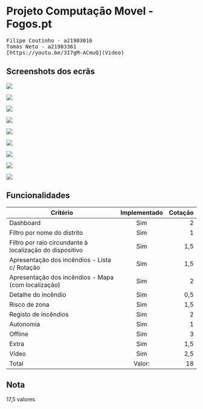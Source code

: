 # Projeto Computação Movel - Fogos.pt

<pre>
Filipe Coutinho - a21903016
Tomás Neto - a21903361
[https://youtu.be/3I7gM-ACmuQ](Video)
</pre>

## Screenshots dos ecrãs

![](screenshots/dashboard.png)

![](screenshots/drawer.png)

![](screenshots/registo.png)

![](screenshots/lista.png)

![](screenshots/lista_land.png)

![](screenshots/filtros.png)

![](screenshots/detalhe_local.png)

![](screenshots/detalhe_remoto.png)

![](screenshots/mapa.png)

## Funcionalidades

| Critério                                                  | Implementado  |Cotação|
| ---------------------------                               |:-------------:| -----:|
| Dashboard                                                 | Sim           |   2   |
| Filtro por nome do distrito                               | Sim           |   1   |
| Filtro por raio circundante à localização do dispositivo  | Sim           |  1,5  |
| Apresentação dos incêndios - Lista c/ Rotação             | Sim           |  1,5  |
| Apresentação dos incêndios - Mapa (com localização)       | Sim           |  2    |
| Detalhe do incêndio                                       | Sim           |   0,5 |
| Risco de zona                                             | Sim           |   1,5 |
| Registo de incêndios                                      | Sim           |  2    |
| Autonomia                                                 | Sim           |  1    |
| Offline                                                   | Sim           |   3   |
| Extra                                                     | Sim           | 1,5   |
| Vídeo                                                     | Sim           | 2,5   |
| Total                                                     | Valor:        |   18  |

## Nota
17,5 valores



